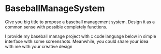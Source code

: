 # BaseballManageSystem
Give you big title to propose a baseball management system. Design it as a common sense with possible completely functions.

I provide my baseball manage project with c code language below in simple interface with some screenshots. Meanwhile, you could share your idea with me with your creative design
